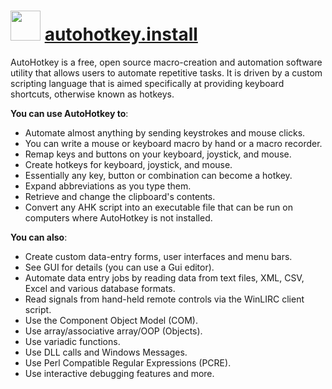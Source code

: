 ﻿# <img src="https://cdn.jsdelivr.net/gh/chocolatey/chocolatey-coreteampackages@edba4a5849ff756e767cba86641bea97ff5721fe/icons/autohotkey.png" width="48" height="48"/> [autohotkey.install](https://chocolatey.org/packages/autohotkey.install)


AutoHotkey is a free, open source macro-creation and automation software utility that allows users to automate repetitive tasks. It is driven by a custom scripting language that is aimed specifically at providing keyboard shortcuts, otherwise known as hotkeys.

**You can use AutoHotkey to**:

- Automate almost anything by sending keystrokes and mouse clicks.
- You can write a mouse or keyboard macro by hand or a macro recorder.
- Remap keys and buttons on your keyboard, joystick, and mouse.
- Create hotkeys for keyboard, joystick, and mouse.
- Essentially any key, button or combination can become a hotkey.
- Expand abbreviations as you type them.
- Retrieve and change the clipboard's contents.
- Convert any AHK script into an executable file that can be run on computers where AutoHotkey is not installed.

**You can also**:

- Create custom data-entry forms, user interfaces and menu bars.
- See GUI for details (you can use a Gui editor).
- Automate data entry jobs by reading data from text files, XML, CSV, Excel and various database formats.
- Read signals from hand-held remote controls via the WinLIRC client script.
- Use the Component Object Model (COM).
- Use array/associative array/OOP (Objects).
- Use variadic functions.
- Use DLL calls and Windows Messages.
- Use Perl Compatible Regular Expressions (PCRE).
- Use interactive debugging features and more.
